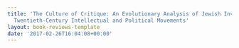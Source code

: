 ```yaml
---
title: 'The Culture of Critique: An Evolutionary Analysis of Jewish Involvement in
  Twentieth-Century Intellectual and Political Movements'
layout: book-reviews-template
date: '2017-02-26T16:04:08+00:00'
---
```

